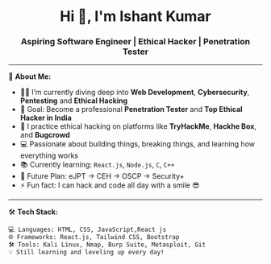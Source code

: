 <h1 align="center">Hi 👋, I'm Ishant Kumar</h1>
<h3 align="center">Aspiring Software Engineer | Ethical Hacker | Penetration Tester</h3>

---

🚀 **About Me:**

- 👨‍💻 I’m currently diving deep into **Web Development**, **Cybersecurity**, **Pentesting** and **Ethical Hacking**  
- 🎯 Goal: Become a professional **Penetration Tester** and **Top Ethical Hacker in India**  
- 🔐 I practice ethical hacking on platforms like **TryHackMe**, **Hackhe Box**, and **Bugcrowd**  
- 💻 Passionate about building things, breaking things, and learning how everything works  
- 📚 Currently learning: `React.js`, `Node.js`, `C`, `C++`
- 📅 Future Plan: eJPT → CEH → OSCP → Security+  
- ⚡ Fun fact: I can hack and code all day with a smile 😎
---

🛠️ **Tech Stack:**

```bash T
💻 Languages: HTML, CSS, JavaScript,React js  
🌐 Frameworks: React.js, Tailwind CSS, Bootstrap  
🛠️ Tools: Kali Linux, Nmap, Burp Suite, Metasploit, Git  
💡 Still learning and leveling up every day!


